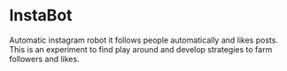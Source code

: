 # InstaBot 

Automatic instagram robot it follows people automatically and likes posts.
This is an experiment to find play around and develop strategies to farm followers and likes.